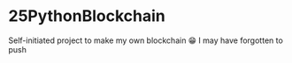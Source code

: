 # 25PythonBlockchain
Self-initiated project to make my own blockchain 😁
I may have forgotten to push
